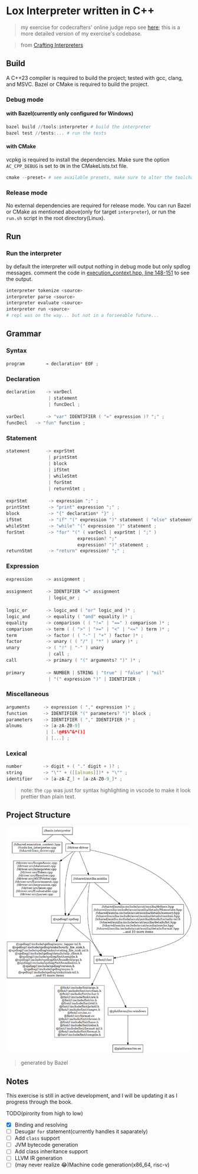 # Lox Interpreter written in C++

> my exercise for codecrafters' online judge repo see [here](https://github.com/LiAuTraver/codecrafters-interpreter-cpp); this is a more detailed version of my exercise's codebase.

> from [Crafting Interpreters](http://www.craftinginterpreters.com/appendix-i.html)

## Build

A C++23 compiler is required to build the project; tested with gcc, clang, and MSVC. Bazel or CMake is required to build the project.

### Debug mode

#### with Bazel(currently only configured for Windows)
```powershell
bazel build //tools:interpreter # build the interpreter
bazel test //tests:... # run the tests
```

#### with CMake
vcpkg is required to install the dependencies.
Make sure the option `AC_CPP_DEBUG` is set to `ON` in the CMakeLists.txt file.
```powershell
cmake --preset= # see available presets, make sure to alter the toolchain file
```

### Release mode
No external dependencies are required for release mode. 
You can run Bazel or CMake as mentioned above(only for target `interpreter`),
or run the `run.sh` script in the root directory(Linux).

## Run

### Run the interpreter
by default the interpreter will output nothing in debug mode but only spdlog messages. comment the code in [execution_context.hpp, line 148-151](shared/execution_context.hpp) to see the output.
```powershell
interpreter tokenize <source>
interpreter parse <source>
interpreter evaluate <source>
interpreter run <source>
# repl was on the way... but not in a forseeable future...
```

## Grammar

### Syntax
```cpp
program        → declaration* EOF ;
```

### Declaration
```cpp
declaration    -> varDecl
                | statement
                | funcDecl ;

varDecl        -> "var" IDENTIFIER ( "=" expression )? ";" ;
funcDecl   -> "fun" function ;  
```

### Statement
```cpp
statement      -> exprStmt
                | printStmt
                | block
                | ifStmt
                | whileStmt
                | forStmt
                | returnStmt ;

exprStmt        -> expression ";" ;
printStmt       -> "print" expression ";" ;
block           -> "{" declaration* "}" ;
ifStmt          -> "if" "(" expression ")" statement ( "else" statement )? ;
whileStmt       -> "while" "(" expression ")" statement ;
forStmt         -> "for" "(" ( varDecl | exprStmt | ";" )
                           expression? ";"
                           expression? ")" statement ;
returnStmt      -> "return" expression? ";" ;
```

### Expression
```cpp
expression     -> assignment ;

assignment     -> IDENTIFIER "=" assignment
                | logic_or ;

logic_or       -> logic_and ( "or" logic_and )* ;
logic_and      -> equality ( "and" equality )* ; 
equality       -> comparison ( ( "!=" | "==" ) comparison )* ;
comparison     -> term ( ( ">" | ">=" | "<" | "<=" ) term )* ;
term           -> factor ( ( "-" | "+" ) factor )* ;
factor         -> unary ( ( "/" | "*" ) unary )* ;
unary          -> ( "!" | "-" ) unary
                | call ;
call           -> primary ( "(" arguments? ")" )* ;

primary        -> NUMBER | STRING | "true" | "false" | "nil"
                | "(" expression ")" | IDENTIFIER ;
```

### Miscellaneous
```cpp
arguments     -> expression ( "," expression )* ;
function      -> IDENTIFIER "(" parameters? ")" block ;
parameters    -> IDENTIFIER ( "," IDENTIFIER )* ;
alnums        -> [a-zA-Z0-9] 
               | [.!@#$%^&*()] 
               | [...] ;
```

### Lexical
```cpp
number        -> digit + ( "." digit + )? ;
string        -> "\"" + ([[alnums]])* + "\"" ;
identifier    -> [a-zA-Z_] + [a-zA-Z0-9_]* ;
```
> note: the `cpp` was just for syntax highlighting in vscode to make it look prettier than plain text.

## Project Structure
![dependencies for interpreter](image/interpreter.png)
> generated by Bazel
## Notes
This exercise is still in active development, and I will be updating it as I progress through the book.

TODO(pirority from high to low)
- [x] Binding and resolving
- [ ] Desugar `for` statement(currently handles it saparately)
- [ ] Add `class` support
- [ ] JVM bytecode generation
- [ ] Add class inheritance support
- [ ] LLVM IR generation
- [ ] (may never realize 😂)Machine code generation(x86_64, risc-v)
